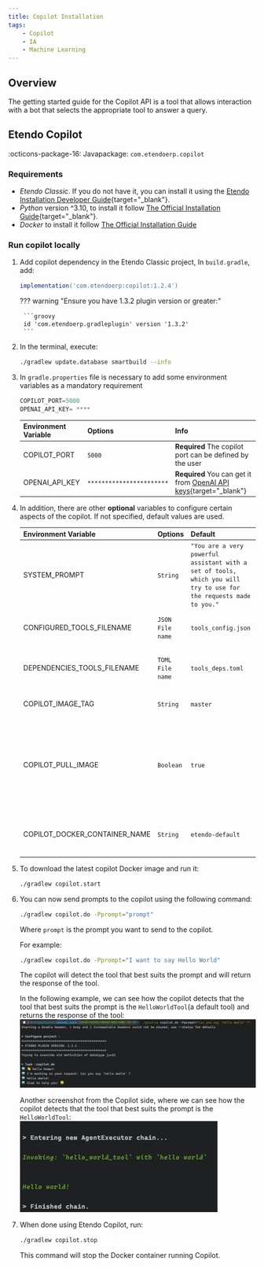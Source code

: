 ```yaml
---
title: Copilot Installation
tags:
    - Copilot
    - IA
    - Machine Learning
---
```

## Overview

The getting started guide for the Copilot API is a tool that allows interaction with a bot that selects the appropriate tool to answer a query.

## Etendo Copilot
:octicons-package-16: Javapackage: `com.etendoerp.copilot`

### Requirements
- *Etendo Classic*. If you do not have it, you can install it using the [Etendo Installation Developer Guide](/developer-guide/etendo-classic/getting-started/installation/install-etendo-development-environment/){target="_blank"}.
- *Python* version ^3.10, to install it follow [The Official Installation Guide](https://www.python.org/downloads/){target="_blank"}.
- *Docker* to install it follow [The Official Installation Guide](https://docs.docker.com/engine/install/)

### Run copilot locally

1. Add copilot dependency in the Etendo Classic project, In `build.gradle`, add:
    ```groovy
    implementation('com.etendoerp:copilot:1.2.4')
    ```

    ??? warning "Ensure you have 1.3.2 plugin version or greater:"
        
        ```groovy
        id 'com.etendoerp.gradleplugin' version '1.3.2'
        ```

2. In the terminal, execute:
    ``` bash title="Terminal"
    ./gradlew update.database smartbuild --info
    ```

3. In `gradle.properties` file is necessary to add some environment variables as a mandatory requirement


    ```groovy title="gradle.properties"
    COPILOT_PORT=5000
    OPENAI_API_KEY= ****
    ```

    | **Environment Variable**   | **Options**  | **Info** |
    | -------------------------- | -------------| -------- |
    | COPILOT_PORT           | `5000`   | **Required** The copilot port can be defined by the user |
    | OPENAI_API_KEY         | `***********************` | **Required** You can get it from [OpenAI API keys](https://platform.openai.com/account/api-keys){target="_blank"} |
  

4. In addition, there are other **optional** variables to configure certain aspects of the copilot. If not specified, default values are used.
    
    | **Environment Variable**    | **Options**  | **Default**  | **Info** |
    | ----------------------------| -------------| -------------| -------- |
    | SYSTEM_PROMPT  | `String` | `"You are a very powerful assistant with a set of tools, which you will try to use for the requests made to you."` | The prompt that will be used to make the request to the agent and that will condition the response and behavior of the copilot.|
    | CONFIGURED_TOOLS_FILENAME | `JSON File name` | `tools_config.json` | The name of the file that contains the configuration of the enabled tools. |
    | DEPENDENCIES_TOOLS_FILENAME | `TOML File name` | `tools_deps.toml` | The name of the file that contains the configuration of the dependencies of the tools. |
    | COPILOT_IMAGE_TAG | `String` | `master` | The tag of the copilot docker image that will be used. |
    | COPILOT_PULL_IMAGE | `Boolean` | `true` | If true, the copilot docker image will be pulled from docker hub. If false, gradle will try to use the local image with the tag specified in COPILOT_IMAGE_TAG, but if it does not exist, it will be pulled from docker hub. |
    | COPILOT_DOCKER_CONTAINER_NAME | `String` | `etendo-default` | The name of the docker container that will be created to run the copilot docker image. |



5. To download the latest copilot Docker image and run it:

    ``` bash title="Terminal"
    ./gradlew copilot.start
    ```

6. You can now send prompts to the copilot using the following command:

    ``` bash title="Terminal"
    ./gradlew copilot.do -Pprompt="prompt"
    ```

    Where `prompt` is the prompt you want to send to the copilot.

    For example:

    ``` bash title="Terminal"
    ./gradlew copilot.do -Pprompt="I want to say Hello World"
    ```

    The copilot will detect the tool that best suits the prompt and will return the response of the tool.

    In the following example, we can see how the copilot detects that the tool that best suits the prompt is the `HelloWorldTool`(a default tool) and returns the response of the tool:
    ![Alt text](../../assets/developer-guide/etendo-copilot/getting-started/helloworld.png)
    
    Another screenshot from the Copilot side, where we can see how the copilot detects that the tool that best suits the prompt is the `HelloWorldTool`:
    ![Alt text](../../assets/developer-guide/etendo-copilot/getting-started/helloworld-1.png)

7. When done using Etendo Copilot, run:

    ```bash
    ./gradlew copilot.stop
    ```

    This command will stop the Docker container running Copilot.

